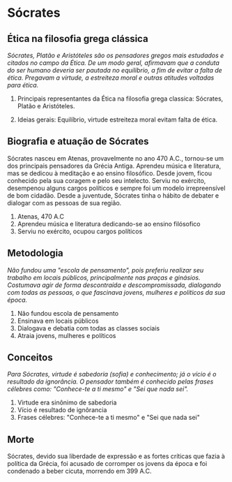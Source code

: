 # Sócrates

## Ética na filosofia grega clássica

*Sócrates, Platão e Aristóteles são os pensadores gregos mais estudados e citados no campo da Ética. De um modo geral, afirmavam que a conduta do ser humano deveria ser pautada no equilíbrio, a fim de evitar a falta de ética. Pregavam a virtude, a estreiteza moral e outras atitudes voltadas para ética.*

1. Principais representantes da Ética na filosofia grega classica: Sócrates, Platão e Aristóteles.
   
2. Ideias gerais: Equilíbrio, virtude estreiteza moral evitam falta de ética.

## Biografia e atuação de Sócrates

Sócrates nasceu em Atenas, provavelmente no ano 470 A.C., tornou-se um dos principais pensadores da Grécia Antiga. Aprendeu música e literatura, mas se dedicou à meditação e ao ensino filosófico. Desde jovem, ficou conhecido pela sua coragem e pelo seu intelecto. Serviu no exército, desempenou alguns cargos políticos e sempre foi um modelo irrepreensível de bom cidadão. Desde a juventude, Sócrates tinha o hábito de debater e dialogar com as pessoas de sua região.

1. Atenas, 470 A.C
2. Aprendeu música e literatura dedicando-se ao ensino filósofico
3. Serviu no exército, ocupou cargos políticos

## Metodologia

*Não fundou uma "escola de pensamento", pois preferiu realizar seu trabalho em locais públicos, principalmente nas praças e ginásios. Costumava agir de forma descontraída e descompromissada, dialogando com todas as pessoas, o que fascinava jovens, mulheres e políticos da sua época.*

1. Não fundou escola de pensamento
2. Ensinava em locais públicos
3. Dialogava e debatia com todas as classes sociais
4. Atraia jovens, mulheres e políticos

## Conceitos

*Para Sócrates, virtude é sabedoria (sofia) e conhecimento; já o vício é o resultado da ignorância. O pensador também é conhecido pelas frases célebres como: "Conhece-te a ti mesmo" e "Sei que nada sei".*

1. Virtude era sinônimo de sabedoria
2. Vício é resultado de ignôrancia
3. Frases célebres: "Conhece-te a ti mesmo" e "Sei que nada sei"

## Morte

Sócrates, devido sua liberdade de expressão e as fortes críticas que fazia à política da Grécia, foi acusado de corromper os jovens da época e foi condenado a beber cicuta, morrendo em 399 A.C.